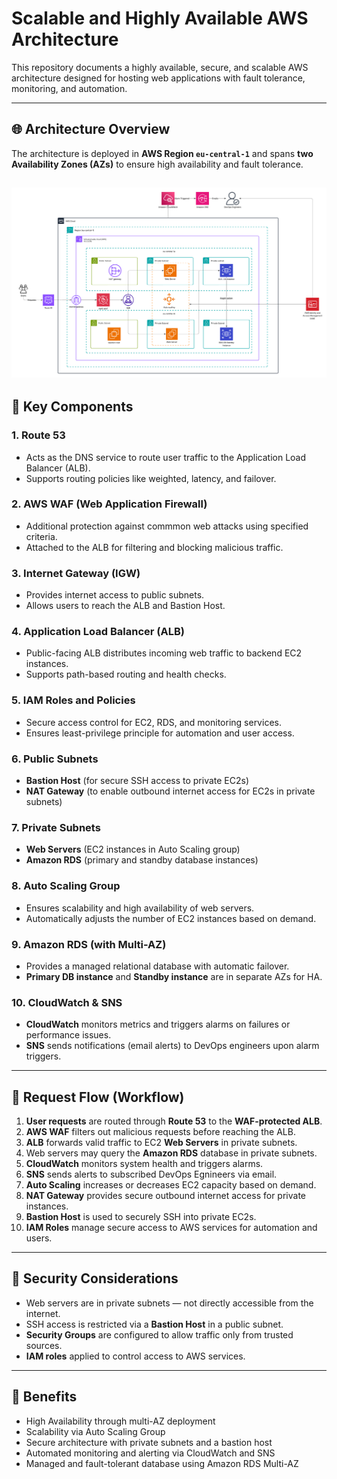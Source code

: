# Scalable and Highly Available AWS Architecture

This repository documents a highly available, secure, and scalable AWS architecture designed for hosting web applications with fault tolerance, monitoring, and automation.

---

## 🌐 Architecture Overview

The architecture is deployed in **AWS Region `eu-central-1`** and spans **two Availability Zones (AZs)** to ensure high availability and fault tolerance.

![Architecture Diagram](AWS%20Scalable%20Architecture.png)
---

## 🧩 Key Components

### 1. **Route 53**
- Acts as the DNS service to route user traffic to the Application Load Balancer (ALB).
- Supports routing policies like weighted, latency, and failover.

### 2. **AWS WAF (Web Application Firewall)**
- Additional protection against commmon web attacks using specified criteria.
- Attached to the ALB for filtering and blocking malicious traffic.

### 3. **Internet Gateway (IGW)**
- Provides internet access to public subnets.
- Allows users to reach the ALB and Bastion Host.

### 4. **Application Load Balancer (ALB)**
- Public-facing ALB distributes incoming web traffic to backend EC2 instances.
- Supports path-based routing and health checks.

### 5. **IAM Roles and Policies**
- Secure access control for EC2, RDS, and monitoring services.
- Ensures least-privilege principle for automation and user access.

### 6. **Public Subnets**
- **Bastion Host** (for secure SSH access to private EC2s)
- **NAT Gateway** (to enable outbound internet access for EC2s in private subnets)

### 7. **Private Subnets**
- **Web Servers** (EC2 instances in Auto Scaling group)
- **Amazon RDS** (primary and standby database instances)

### 8. **Auto Scaling Group**
- Ensures scalability and high availability of web servers.
- Automatically adjusts the number of EC2 instances based on demand.

### 9. **Amazon RDS (with Multi-AZ)**
- Provides a managed relational database with automatic failover.
- **Primary DB instance** and **Standby instance** are in separate AZs for HA.

### 10. **CloudWatch & SNS**
- **CloudWatch** monitors metrics and triggers alarms on failures or performance issues.
- **SNS** sends notifications (email alerts) to DevOps engineers upon alarm triggers.

---

## 🔄 Request Flow (Workflow)

1. **User requests** are routed through **Route 53** to the **WAF-protected ALB**.
2. **AWS WAF** filters out malicious requests before reaching the ALB.
3. **ALB** forwards valid traffic to EC2 **Web Servers** in private subnets.
4. Web servers may query the **Amazon RDS** database in private subnets.
5. **CloudWatch** monitors system health and triggers alarms.
6. **SNS** sends alerts to subscribed DevOps Egnineers via email.
7. **Auto Scaling** increases or decreases EC2 capacity based on demand.
8. **NAT Gateway** provides secure outbound internet access for private instances.
9. **Bastion Host** is used to securely SSH into private EC2s.
10. **IAM Roles** manage secure access to AWS services for automation and users.

---

## 🔐 Security Considerations

- Web servers are in private subnets — not directly accessible from the internet.
- SSH access is restricted via a **Bastion Host** in a public subnet.
- **Security Groups** are configured to allow traffic only from trusted sources.
- **IAM roles** applied to control access to AWS services.

---

## 📌 Benefits

- High Availability through multi-AZ deployment
- Scalability via Auto Scaling Group
- Secure architecture with private subnets and a bastion host
- Automated monitoring and alerting via CloudWatch and SNS
- Managed and fault-tolerant database using Amazon RDS Multi-AZ

